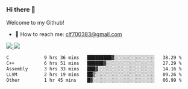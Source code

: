 ### Hi there 👋

<!--
**clingfei/clingfei** is a ✨ _special_ ✨ repository because its `README.md` (this file) appears on your GitHub profile.

Here are some ideas to get you started:

- 🔭 I’m currently working on ...
- 🌱 I’m currently learning ...
- 👯 I’m looking to collaborate on ...
- 🤔 I’m looking for help with ...
- 💬 Ask me about ...
- 📫 How to reach me: ...
- 😄 Pronouns: ...
- ⚡ Fun fact: ...
-->
Welcome to my Github!
- 📧 How to reach me: clf700383@gmail.com

<a href="https://github.com/anuraghazra/github-readme-stats">
  <img src="https://github-readme-stats.vercel.app/api?username=clingfei&count_private=true&show_icons=true&include_all_commits=true&line_height=21&hide_border=true&repo=github-readme-stats" />
</a>
<a href="https://github.com/anuraghazra/convoychat">
  <img src="https://github-readme-stats.vercel.app/api/top-langs/?username=clingfei&hide=Tcl,Perl,Makefile,CSS,HTML,Yacc,Lex,Verilog&langs_count=6&layout=compact&hide_border=true&repo=convoychat" />
</a>

<!--START_SECTION:waka-->

```txt
C             9 hrs 36 mins   █████████▓░░░░░░░░░░░░░░░   38.29 %
C++           6 hrs 51 mins   ██████▓░░░░░░░░░░░░░░░░░░   27.29 %
Assembly      3 hrs 33 mins   ███▓░░░░░░░░░░░░░░░░░░░░░   14.16 %
LLVM          2 hrs 19 mins   ██▒░░░░░░░░░░░░░░░░░░░░░░   09.26 %
Other         1 hr 45 mins    █▓░░░░░░░░░░░░░░░░░░░░░░░   06.99 %
```

<!--END_SECTION:waka-->
